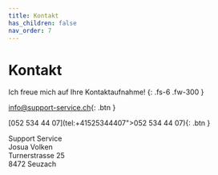 ```yaml
---
title: Kontakt
has_children: false
nav_order: 7
---
```


# Kontakt

Ich freue mich auf Ihre Kontaktaufnahme!
{: .fs-6 .fw-300 }

[info@support-service.ch](mailto:info@support-service.ch){: .btn }

[052 534 44 07](tel:+41525344407">052 534 44 07){: .btn }

Support Service<br/>
Josua Volken<br/>
Turnerstrasse 25<br/>
8472 Seuzach
